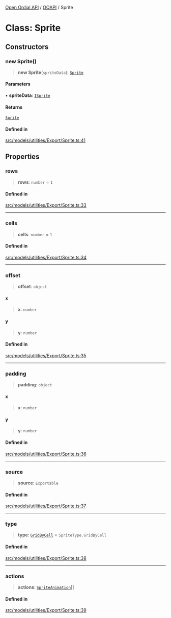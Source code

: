 [Open Ordial API](../../README.md) / [OOAPI](../README.md) / Sprite

# Class: Sprite

## Constructors

### new Sprite()

> **new Sprite**(`spriteData`): [`Sprite`](Sprite.md)

#### Parameters

• **spriteData**: [`ISprite`](../interfaces/ISprite.md)

#### Returns

[`Sprite`](Sprite.md)

#### Defined in

[src/models/utilities/Export/Sprite.ts:41](https://github.com/open-ordinal/open-ordinal-api/blob/88ef2e4467b13c07bb5a3ef3483343248c1aa38d/src/models/utilities/Export/Sprite.ts#L41)

## Properties

### rows

> **rows**: `number` = `1`

#### Defined in

[src/models/utilities/Export/Sprite.ts:33](https://github.com/open-ordinal/open-ordinal-api/blob/88ef2e4467b13c07bb5a3ef3483343248c1aa38d/src/models/utilities/Export/Sprite.ts#L33)

***

### cells

> **cells**: `number` = `1`

#### Defined in

[src/models/utilities/Export/Sprite.ts:34](https://github.com/open-ordinal/open-ordinal-api/blob/88ef2e4467b13c07bb5a3ef3483343248c1aa38d/src/models/utilities/Export/Sprite.ts#L34)

***

### offset

> **offset**: `object`

#### x

> **x**: `number`

#### y

> **y**: `number`

#### Defined in

[src/models/utilities/Export/Sprite.ts:35](https://github.com/open-ordinal/open-ordinal-api/blob/88ef2e4467b13c07bb5a3ef3483343248c1aa38d/src/models/utilities/Export/Sprite.ts#L35)

***

### padding

> **padding**: `object`

#### x

> **x**: `number`

#### y

> **y**: `number`

#### Defined in

[src/models/utilities/Export/Sprite.ts:36](https://github.com/open-ordinal/open-ordinal-api/blob/88ef2e4467b13c07bb5a3ef3483343248c1aa38d/src/models/utilities/Export/Sprite.ts#L36)

***

### source

> **source**: `Exportable`

#### Defined in

[src/models/utilities/Export/Sprite.ts:37](https://github.com/open-ordinal/open-ordinal-api/blob/88ef2e4467b13c07bb5a3ef3483343248c1aa38d/src/models/utilities/Export/Sprite.ts#L37)

***

### type

> **type**: [`GridByCell`](../enumerations/SpriteType.md#gridbycell) = `SpriteType.GridByCell`

#### Defined in

[src/models/utilities/Export/Sprite.ts:38](https://github.com/open-ordinal/open-ordinal-api/blob/88ef2e4467b13c07bb5a3ef3483343248c1aa38d/src/models/utilities/Export/Sprite.ts#L38)

***

### actions

> **actions**: [`SpriteAnimation`](SpriteAnimation.md)[]

#### Defined in

[src/models/utilities/Export/Sprite.ts:39](https://github.com/open-ordinal/open-ordinal-api/blob/88ef2e4467b13c07bb5a3ef3483343248c1aa38d/src/models/utilities/Export/Sprite.ts#L39)
